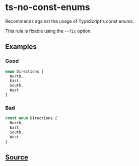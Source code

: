 # ts-no-const-enums

Recommends against the usage of TypeScript's const enums.

This rule is fixable using the `--fix` option.

## Examples

### Good

```ts
enum Directions {
  North,
  East,
  South,
  West
}
```

### Bad

```ts
const enum Directions {
  North,
  East,
  South,
  West
}
```

## [Source](https://azuresdkspecs.z5.web.core.windows.net/TypeScriptSpec.html#ts-no-const-enums)
